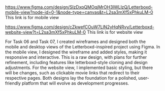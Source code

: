 https://www.figma.com/design/SIzDxpQMOqjMrOH3lWLlzQ/Letterboxd-mobile-view?node-id=0-1&node-type=canvas&t=L2sa3mXf5xPhkuLM-0 
This link is for mobile view 

https://www.figma.com/design/cZkwefCOuW7LlN2yHqNRvy/Letterboxd-website-view?t=L2sa3mXf5xPhkuLM-0
This link is for website view 

For Task 06 and Task 07, I created wireframes and designed both the mobile and desktop views of the Letterboxd-inspired project using Figma. In the mobile view, I designed the wireframe and added styles, making it responsive and interactive. This is a raw design, with plans for further refinement, including features like letterboxd-style cloning and design adjustments. For the website view, I implemented basic styling, but there will be changes, such as clickable movie links that redirect to their respective pages. Both designs lay the foundation for a polished, user-friendly platform that will evolve as development progresses.
